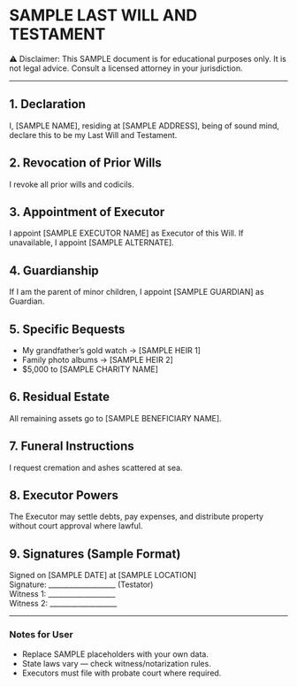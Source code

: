 # SAMPLE LAST WILL AND TESTAMENT

⚠️ Disclaimer: This SAMPLE document is for educational purposes only. It is not legal advice. Consult a licensed attorney in your jurisdiction.

---
## 1. Declaration
I, [SAMPLE NAME], residing at [SAMPLE ADDRESS], being of sound mind, declare this to be my Last Will and Testament.

## 2. Revocation of Prior Wills
I revoke all prior wills and codicils.

## 3. Appointment of Executor
I appoint [SAMPLE EXECUTOR NAME] as Executor of this Will. If unavailable, I appoint [SAMPLE ALTERNATE].

## 4. Guardianship
If I am the parent of minor children, I appoint [SAMPLE GUARDIAN] as Guardian.

## 5. Specific Bequests
- My grandfather’s gold watch → [SAMPLE HEIR 1]
- Family photo albums → [SAMPLE HEIR 2]
- $5,000 to [SAMPLE CHARITY NAME]

## 6. Residual Estate
All remaining assets go to [SAMPLE BENEFICIARY NAME].

## 7. Funeral Instructions
I request cremation and ashes scattered at sea.

## 8. Executor Powers
The Executor may settle debts, pay expenses, and distribute property without court approval where lawful.

## 9. Signatures (Sample Format)
Signed on [SAMPLE DATE] at [SAMPLE LOCATION]  
Signature: ___________________ (Testator)  
Witness 1: ___________________  
Witness 2: ___________________  

---
### Notes for User
- Replace SAMPLE placeholders with your own data.
- State laws vary — check witness/notarization rules.
- Executors must file with probate court where required.

